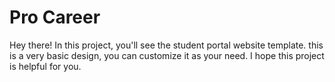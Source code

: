 # Pro Career
Hey there! In this project, you'll see the student portal website template. this is a very basic design, you can customize it as your need. I hope this project is helpful for you. 
